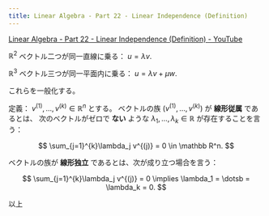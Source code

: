 ```yaml
---
title: Linear Algebra - Part 22 - Linear Independence (Definition)
---
```


[Linear Algebra - Part 22 - Linear Independence (Definition) - YouTube](https://www.youtube.com/watch?v=UeHqH1yhoqU&list=PLBh2i93oe2quLc5zaxD0WHzQTGrXMwAI6&index=22)

$\mathbb R^2$ ベクトル二つが同一直線に乗る：
${u = \lambda v.}$

$\mathbb R^3$ ベクトル三つが同一平面内に乗る：
${u = \lambda v + \mu w.}$

これらを一般化する。

定義：
${v^{(1)},\dotsc,v^{(k)} \in \mathbb R^n}$ とする。
ベクトルの族 ${(v^{(1)},\dotsc,v^{(k)})}$ が **線形従属** であるとは、
次のベクトルがゼロで **ない** ような ${\lambda_1, \dotsc, \lambda_k \in \mathbb R}$
が存在することを言う：

$$
\sum_{j=1}^{k}\lambda_j v^{(j)} = 0 \in \mathbb R^n.
$$

ベクトルの族が **線形独立** であるとは、次が成り立つ場合を言う：

$$
\sum_{j=1}^{k}\lambda_j v^{(j)} = 0
\implies \lambda_1 = \dotsb = \lambda_k = 0.
$$

以上
